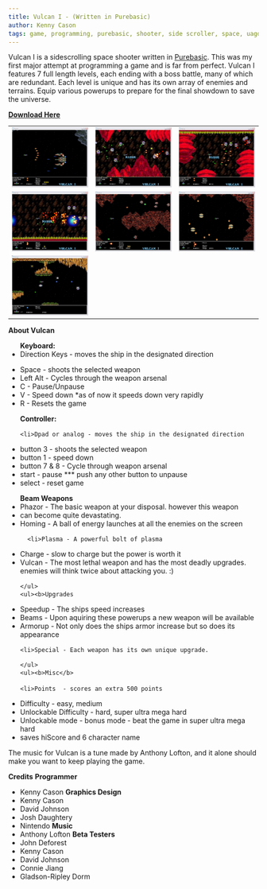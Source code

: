 ```yaml
---
title: Vulcan I - (Written in Purebasic) 
author: Kenny Cason
tags: game, programming, purebasic, shooter, side scroller, space, uagdc, vulcan
---
```


Vulcan I is a sidescrolling space shooter written in <a target="_blank" href="http://www.purebasic.com">Purebasic</a>. This was my first major attempt at programming a game and is far from perfect. Vulcan I features 7 full length levels, each ending with a boss battle, many of which are redundant. Each level is unique and has its own array of enemies and terrains. Equip various powerups to prepare for the final showdown to save the universe.

<a href="/dl/vulcan.zip"><b>Download Here</b></a>

<table width="100%"><tr><td><a href="/code/pb/vulcan/screenshot01.JPG"><img width="195" src="/code/pb/vulcan/screenshot01.JPG" alt="Vulcan Side Scrolling Space Shooter"/></a></td><td><a href="/code/pb/vulcan/screenshot02.JPG"><img width="195" src="/code/pb/vulcan/screenshot02.JPG" alt="Vulcan Side Scrolling Space Shooter"/></a></td><td><a href="/code/pb/vulcan/screenshot03.JPG"><img width="195" src="/code/pb/vulcan/screenshot03.JPG" alt="Vulcan Side Scrolling Space Shooter"/></a></td></tr><tr><td><a href="/code/pb/vulcan/screenshot04.JPG"><img width="195" src="/code/pb/vulcan/screenshot04.JPG" /></a></td><td><a href="/code/pb/vulcan/screenshot05.JPG"><img width="195" src="/code/pb/vulcan/screenshot05.JPG" alt="Vulcan Side Scrolling Space Shooter"/></a></td><td><a href="/code/pb/vulcan/screenshot06.JPG"><img width="195" src="/code/pb/vulcan/screenshot06.JPG" alt="Vulcan Side Scrolling Space Shooter"/></a></td></tr><tr><td><a href="/code/pb/vulcan/screenshot07.JPG"><img width="195" src="/code/pb/vulcan/screenshot07.JPG" alt="Vulcan Side Scrolling Space Shooter" /></a></td></tr></table>

<b>About Vulcan</b>
      <ul><b>Keyboard:
</b>
	  <li>Direction Keys - moves the ship in the designated direction
</li>
	  <li>Space - shoots the selected weapon
</li>
	  <li>Left Alt - Cycles through the weapon arsenal
</li>
	  <li>C - Pause/Unpause
</li>
	  <li>V - Speed down *as of now it speeds down very rapidly
</li>
	  <li>R - Resets the game
</li>
      </ul>
      <ul><b>Controller:</b>

	<li>Dpad or analog - moves the ship in the designated direction
</li>
        <li>button 3 - shoots the selected weapon
</li>
        <li>button 1 - speed down
</li>
        <li>button 7 & 8 - Cycle through weapon arsenal
</li>
        <li>start - pause *** push any other button to unpause
</li>
        <li>select - reset game
</li>
     </ul>

   <ul><b>Beam Weapons
</b>
      <li>Phazor - The basic weapon at your disposal. however this weapon
 </li>
      <li>can become quite devastating.
</li>
      <li>Homing - A ball of energy launches at all the enemies on the screen</li>

      <li>Plasma - A powerful bolt of plasma
</li>
      <li>Charge - slow to charge but the power is worth it
</li>
      <li>Vulcan - The most lethal weapon and has the most deadly upgrades. enemies will think twice about attacking you. :) </li>

    </ul>
    <ul><b>Upgrades
</b>
	<li>Speedup - The ships speed increases
</li>
	<li>Beams - Upon aquiring these powerups a new weapon will be available
</li>
	<li>Armorup - Not only does the ships armor increase but so does its appearance

	<li>Special - Each weapon has its own unique upgrade.
</li>

    </ul>
    <ul><b>Misc</b>  	

	<li>Points	- scores an extra 500 points
</li>
        <li>Difficulty - easy, medium
</li>
        <li>Unlockable Difficulty - hard, super ultra mega hard
</li>
	<li>Unlockable mode - bonus mode - beat the game in super ultra mega hard
</li>
	<li>saves hiScore and 6 character name</li>
     </ul>

The music for Vulcan is a tune made by Anthony Lofton, and it alone should make you want to keep playing the game.

<b>Credits</b>
<b>Programmer</b>
- Kenny Cason
<b>Graphics Design</b>
- Kenny Cason
- David Johnson
- Josh Daughtery
- Nintendo
<b>Music</b>
 - Anthony Lofton
<b>Beta Testers</b>
- John Deforest
- Kenny Cason
- David Johnson
- Connie Jiang
- Gladson-Ripley Dorm